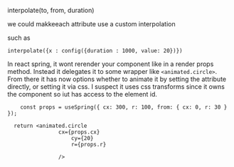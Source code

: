 interpolate(to, from, duration)

we could makkeeach attribute use a custom interpolation

such as

```
interpolate({x : config({duration : 1000, value: 20})})
```

In react spring, it wont rerender your component like in a render props method. Instead it delegates it to some wrapper like `<animated.circle>`. From there it has now options whether to animate it by setting the attribute directly, or setting it via css. I suspect it uses css transforms since it owns the component so iut has access to the element id.

```
	const props = useSpring({ cx: 300, r: 100, from: { cx: 0, r: 30 } });

  return <animated.circle
				cx={props.cx}
					cy={20}
					r={props.r}

				/>

```
